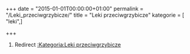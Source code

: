 +++
date = "2015-01-01T00:00:00+01:00"
permalink = "/Leki_przeciwgrzybicze/"
title = "Leki przeciwgrzybicze"
kategorie = [ "leki",]

+++

1.  Redirect [:Kategoria:Leki przeciwgrzybicze](/atopedia/:Kategoria:Leki_przeciwgrzybicze "wikilink")
